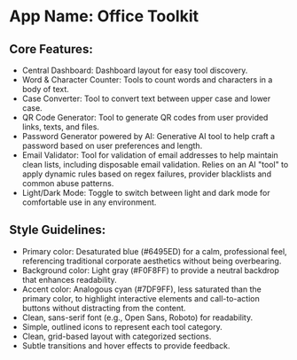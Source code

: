 # **App Name**: Office Toolkit

## Core Features:

- Central Dashboard: Dashboard layout for easy tool discovery.
- Word & Character Counter: Tools to count words and characters in a body of text.
- Case Converter: Tool to convert text between upper case and lower case.
- QR Code Generator: Tool to generate QR codes from user provided links, texts, and files.
- Password Generator powered by AI: Generative AI tool to help craft a password based on user preferences and length.
- Email Validator: Tool for validation of email addresses to help maintain clean lists, including disposable email validation. Relies on an AI "tool" to apply dynamic rules based on regex failures, provider blacklists and common abuse patterns. 
- Light/Dark Mode: Toggle to switch between light and dark mode for comfortable use in any environment.

## Style Guidelines:

- Primary color: Desaturated blue (#6495ED) for a calm, professional feel, referencing traditional corporate aesthetics without being overbearing.
- Background color: Light gray (#F0F8FF) to provide a neutral backdrop that enhances readability.
- Accent color: Analogous cyan (#7DF9FF), less saturated than the primary color, to highlight interactive elements and call-to-action buttons without distracting from the content.
- Clean, sans-serif font (e.g., Open Sans, Roboto) for readability.
- Simple, outlined icons to represent each tool category.
- Clean, grid-based layout with categorized sections.
- Subtle transitions and hover effects to provide feedback.
